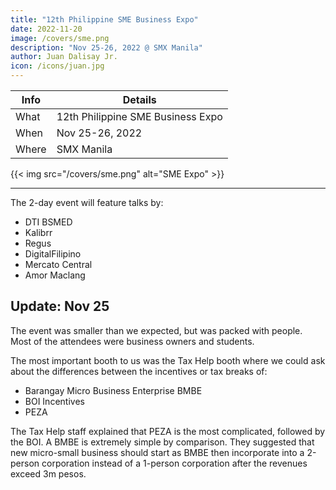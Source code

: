 ```yaml
---
title: "12th Philippine SME Business Expo"
date: 2022-11-20
image: /covers/sme.png
description: "Nov 25-26, 2022 @ SMX Manila"
author: Juan Dalisay Jr.
icon: /icons/juan.jpg
---
```




Info | Details 
--- | ---
What | 12th Philippine SME Business Expo
When | Nov 25-26, 2022
Where | SMX Manila

{{< img src="/covers/sme.png" alt="SME Expo" >}}

---


<!-- The formal launch of the 1st Freedom Festival 2022 at Vespa Cafe -->

The 2-day event will feature talks by:

- DTI BSMED
- Kalibrr
- Regus
- DigitalFilipino
- Mercato Central
- Amor Maclang


## Update: Nov 25

The event was smaller than we expected, but was packed with people. Most of the attendees were business owners and students.

The most important booth to us was the Tax Help booth where we could ask about the differences between the incentives or tax breaks of:
- Barangay Micro Business Enterprise BMBE 
- BOI Incentives
- PEZA 

The Tax Help staff explained that PEZA is the most complicated, followed by the BOI. A BMBE is extremely simple by comparison. They suggested that new micro-small business should start as BMBE then incorporate into a 2-person corporation instead of a 1-person corporation after the revenues exceed 3m pesos. 
